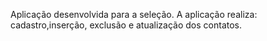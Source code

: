 Aplicação desenvolvida para a seleção. A aplicação realiza: cadastro,inserção, exclusão e atualização dos contatos.
